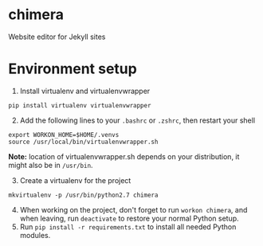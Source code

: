 chimera
=======

Website editor for Jekyll sites

# Environment setup
1. Install virtualenv and virtualenvwrapper

  ```
  pip install virtualenv virtualenvwrapper
  ```

2. Add the following lines to your `.bashrc` or `.zshrc`, then restart your shell

  ```
  export WORKON_HOME=$HOME/.venvs
  source /usr/local/bin/virtualenvwrapper.sh
  ```
  **Note:** location of virtualenvwrapper.sh depends on your distribution, it might also be in `/usr/bin`.

3. Create a virtualenv for the project

  ```
  mkvirtualenv -p /usr/bin/python2.7 chimera
  ```
  
4. When working on the project, don't forget to run `workon chimera`, and when leaving, run `deactivate` to restore your normal Python setup.
5. Run `pip install -r requirements.txt` to install all needed Python modules.
